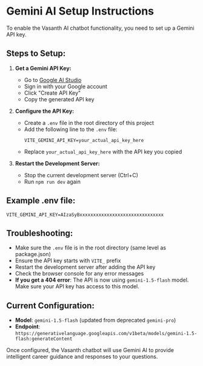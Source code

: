 # Gemini AI Setup Instructions

To enable the Vasanth AI chatbot functionality, you need to set up a Gemini API key.

## Steps to Setup:

1. **Get a Gemini API Key:**
   - Go to [Google AI Studio](https://makersuite.google.com/app/apikey)
   - Sign in with your Google account
   - Click "Create API Key"
   - Copy the generated API key

2. **Configure the API Key:**
   - Create a `.env` file in the root directory of this project
   - Add the following line to the `.env` file:
     ```
     VITE_GEMINI_API_KEY=your_actual_api_key_here
     ```
   - Replace `your_actual_api_key_here` with the API key you copied

3. **Restart the Development Server:**
   - Stop the current development server (Ctrl+C)
   - Run `npm run dev` again

## Example .env file:
```
VITE_GEMINI_API_KEY=AIzaSyBxxxxxxxxxxxxxxxxxxxxxxxxxxxxxxx
```

## Troubleshooting:
- Make sure the `.env` file is in the root directory (same level as package.json)
- Ensure the API key starts with `VITE_` prefix
- Restart the development server after adding the API key
- Check the browser console for any error messages
- **If you get a 404 error**: The API is now using `gemini-1.5-flash` model. Make sure your API key has access to this model.

## Current Configuration:
- **Model**: `gemini-1.5-flash` (updated from deprecated `gemini-pro`)
- **Endpoint**: `https://generativelanguage.googleapis.com/v1beta/models/gemini-1.5-flash:generateContent`

Once configured, the Vasanth chatbot will use Gemini AI to provide intelligent career guidance and responses to your questions.
